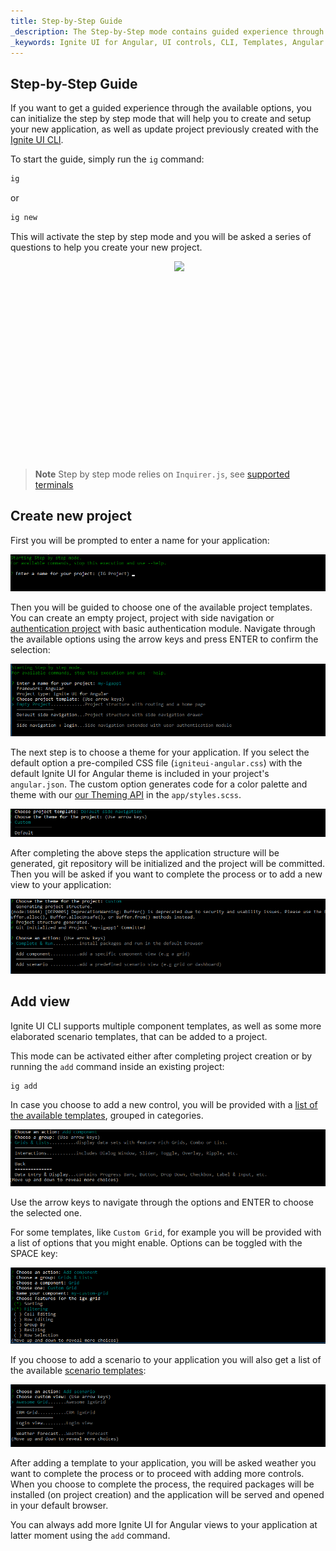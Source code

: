 ```yaml
---
title: Step-by-Step Guide
_description: The Step-by-Step mode contains guided experience through the Ignite UI CLI options.
_keywords: Ignite UI for Angular, UI controls, CLI, Templates, Angular widgets, web widgets, UI widgets, Angular, Native Angular Components Suite, Native Angular Controls, Native Angular Components Library
---
```


## Step-by-Step Guide
If you want to get a guided experience through the available options, you can initialize the step by step mode that will help you to create and setup your new application, as well as update project previously created with the [Ignite UI CLI](../cli-overview.md).

To start the guide, simply run the `ig` command:

```bash
ig
```
or
```bash
ig new
```

This will activate the step by step mode and you will be asked a series of questions to help you create your new project.

<div style="display:inline-block;">
    <a style="background: url(../../../images/general/buildCLIapp.gif); display:flex; justify-content:center; min-width:540px; min-height:315px;"
       href="https://youtu.be/QK_NsdtdA70" target="_blank">
        <img src="../../../images/general/play.svg" style="vertical-align: middle;" />
    </a>
</div>

> **Note** Step by step mode relies on `Inquirer.js`, see [supported terminals](https://github.com/SBoudrias/Inquirer.js#support-os-terminals)



## Create new project

First you will be prompted to enter a name for your application:

![](../../../images/general/ig-step-by-step-new-project-name.png)

Then you will be guided to choose one of the available project templates. You can create an empty project, project with side navigation or [authentication project](auth-template.md) with basic authentication module. Navigate through the available options using the arrow keys and press ENTER to confirm the selection:

![](../../../images/general/ig-step-by-step-new-project-template.png)

The next step is to choose a theme for your application. If you select the default option a pre-compiled CSS file (`igniteui-angular.css`) with the default Ignite UI for Angular theme is included in your project's `angular.json`. The custom option generates code for a color palette and theme with our [our Theming API](../../themes.md) in the `app/styles.scss`.

![](../../../images/general/ig-step-by-step-new-project-theme.png)

After completing the above steps the application structure will be generated, git repository will be initialized and the project will be committed. Then you will be asked if you want to complete the process or to add a new view to your application:

![](../../../images/general/ig-step-by-step-new-project-action.png)

## Add view

Ignite UI CLI supports multiple component templates, as well as some more elaborated scenario templates, that can be added to a project.

This mode can be activated either after completing project creation or by running the `add` command inside an existing project:
```bash	
ig add
```


In case you choose to add a new control, you will be provided with a [list of the available templates](component-templates.md#component-templates), grouped in categories.

![](../../../images/general/ig-step-by-step-template-group.png)

Use the arrow keys to navigate through the options and ENTER to choose the selected one.

For some templates, like `Custom Grid`, for example you will be provided with a list of options that you might enable. Options can be toggled with the SPACE key:

![](../../../images/general/ig-step-by-step-component-features.png)

If you choose to add a scenario to your application you will also get a list of the available [scenario templates](component-templates.md#scenario-templates):

![](../../../images/general/ig-step-by-step-scenario-templates.png)

After adding a template to your application, you will be asked weather you want to complete the process or to proceed with adding more controls. When you choose to complete the process, the required packages will be installed (on project creation) and the application will be served and opened in your default browser.

You can always add more Ignite UI for Angular views to your application at latter moment using the `add` command.